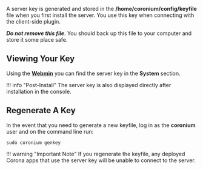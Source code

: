 A server key is generated  and stored in the __/home/coronium/config/keyfile__ file when you first install the server. You use this key when connecting with the client-side plugin.

___Do not remove this file___. You should back up this file to your computer and store it some place safe.

## Viewing Your Key

Using the __[Webmin](/server/webmin/setup/)__ you can find the server key in the __System__ section.

!!! info "Post-Install"
    The server key is also displayed directly after installation in the console.

## Regenerate A Key

In the event that you need to generate a new keyfile, log in as the __coronium__ user and on the command line run:

```text
sudo coronium genkey
```

!!! warning "Important Note"
    If you regenerate the keyfile, any deployed Corona apps that use the server key will be unable to connect to the server.
